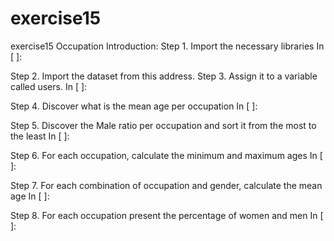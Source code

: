 # exercise15
exercise15
Occupation
Introduction:
Step 1. Import the necessary libraries
In [ ]:

Step 2. Import the dataset from this address.
Step 3. Assign it to a variable called users.
In [ ]:

Step 4. Discover what is the mean age per occupation
In [ ]:

Step 5. Discover the Male ratio per occupation and sort it from the most to the least
In [ ]:

Step 6. For each occupation, calculate the minimum and maximum ages
In [ ]:

Step 7. For each combination of occupation and gender, calculate the mean age
In [ ]:

Step 8. For each occupation present the percentage of women and men
In [ ]:
